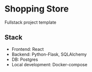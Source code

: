 # Shopping Store
Fullstack project template

## Stack
- Frontend: React
- Backend: Python-Flask, SQLAlchemy
- DB: Postgres
- Local development: Docker-compose